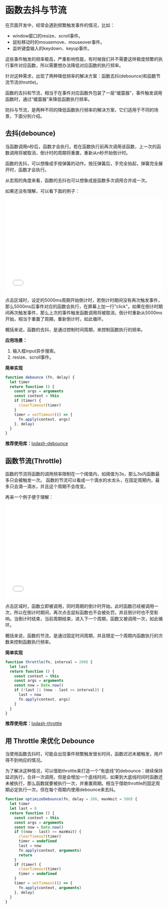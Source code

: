 # 函数去抖与节流

在页面开发中，经常会遇到频繁触发事件的情况，比如：

- window窗口的resize、scroll事件。
- 鼠标移动时的mousemove、mouseover事件。
- 监听键盘输入的keydown、keyup事件。

这些事件触发的频率极高，严重影响性能，有时候我们并不需要这样极度频繁的执行事件对应函数，所以需要想办法降低对应函数的执行频率。

针对这种需求，出现了两种降低频率的解决方案：函数去抖(debounce)和函数节流节流(throttle)。  

函数的去抖和节流，相当于在事件对应函数外包装了一层“缓震器”，事件触发调用函数时，通过“缓震器”来降低函数执行频率。  

防抖与节流，是两种不同的降低函数执行频率的解决方案，它们适用于不同的场景，下面分别介绍。

## 去抖(debounce)

当函数调用n秒后，函数才会执行。若在函数执行前再次调用该函数，上一次的函数调用将被取消，倒计时的周期将重置，重新从n秒开始倒计时。  

函数的去抖，可以想像成手按弹簧的动作。按压弹簧后，手完全抬起，弹簧完全展开时，函数才会执行。  

从宏观的角度来看，函数的去抖也可以想象成是函数多次调用合并成一次。

如果还没有理解，可以看下面的例子：

<iframe width="100%" height="300" src="//jsfiddle.net/Chengyanzhao/ox08mp4r/embedded/" allowfullscreen="allowfullscreen" allowpaymentrequest frameborder="0"></iframe>

点击区域时，设定的5000ms周期开始倒计时，若倒计时期间没有再次触发事件，那么5000ms后事件对应的函数会执行，在屏幕上加一行"click"。如果在倒计时期间再次触发事件，那么上次的事件触发函数调用将被取消，倒计时重新从5000ms开始，相当于重置了周期，重新倒计时，如此循环。

概括来说，函数的去抖，是通过控制时间周期，来控制函数执行的频率。


**应用场景：**

1. 输入框input异步搜索。
2. resize、scroll事件。

**简单实现**

``` js
function debounce (fn, delay) {
  let timer
  return function () {
    const args = arguments
    const context = this
    if (timer) {
      clearTimeout(timer)
    }
    timer = setTimeout(() => {
      fn.apply(context, args)
    }, delay)
  }
}
```

**推荐使用库：**[lodash-debounce](https://lodash.com/docs/4.17.11#debounce)

## 函数节流(Throttle)

函数的节流将函数的调用频率限制在一个阈值内，如阈值为3s，那么3s内函数最多只会被触发一次。
函数的节流可以看成一个滴水的水龙头，在固定周期内，最多只会滴一滴水，并且这个周期不会改变。

再来一个例子便于理解：

<iframe width="100%" height="300" src="//jsfiddle.net/Chengyanzhao/2bLyd6jf/embedded/" allowfullscreen="allowfullscreen" allowpaymentrequest frameborder="0"></iframe>

点击区域时，函数立即被调用，同时周期的倒计时开始。此时函数已经被调用一次，所以在倒计时期间，再次点击鼠标函数也不会被处罚，并且倒计时也不受影响。当倒计时结束，当前周期结束，进入下一个周期，函数又被调用一次，如此循环。

概括来说，函数的节流，是通过固定时间周期，并且限定一个周期内函数执行的次数来控制函数执行频率。

**简单实现**

``` js
function throttle(fn, interval = 200) {
  let last
  return function () {
    const context = this
    const args = arguments
    const now = Date.now()
    if (!last || (now - last >= interval)) {
      last = now
      fn.apply(context, args)
    }
  }
}
```

**推荐使用库：**[lodash-throttle](https://lodash.com/docs/4.17.11#throttle)

## 用 Throttle 来优化 Debounce

当使用函数去抖时，可能会出现事件频繁触发很长时间，函数迟迟未被触发，用户得不到响应的情况。

为了解决这种情况，可以借助throttle来打造一个“有底线”的debounce：继续保持延迟执行，合并一次调用，但是会增加一个底线时间，如果到大底线时间时函数还未被执行，那么函数就要被执行一次，并重置周期。相当于借助throttle的固定周期必定执行一次，但在每个周期内使用debounce来去抖。

``` js
function optimizeDebounce(fn, delay = 200, maxWait = 500) {
  let timer
  let last = 0
  return function () {
    const context = this
    const args = arguments
    const now = Date.now()
    if ((now - last) >= maxWait) {
      clearTimeout(timer)
      timer = undefined
      last = now
      fn.apply(context, arguments)
      return
    }
    if (timer) {
      clearTimeout(timer)
      timer = undefined
    }
    timer = setTimeout(() => {
      fn.apply(context, arguments)
    }, delay)
  }
}
```
